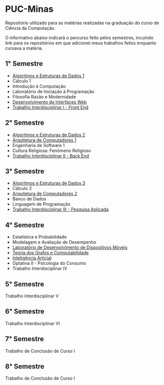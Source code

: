 # PUC-Minas
Repositório utilizado para as matérias realizadas na graduação do curso de Ciência da Computação.

O informativo abaixo indicará o percurso feito pelos semestres, incuindo link para os repositórios em que adicionei meus trabalhos feitos enquanto cursava a matéria.

## 1° Semestre
- [Algoritmos e Estruturas de Dados 1](https://github.com/DanielSalgadoM7/PUC-Minas/tree/main/Algoritmos%20e%20Estruturas%20de%20Dados%201)
- Cálculo 1
- Introdução à Computação
- Laboratório de Iniciação à Programação
- Filosofia Razão e Modernidade
- [Desenvolvimento de Interfaces Web](https://github.com/DanielSalgadoM7/PUC-Minas/tree/main/Desenvolvimento%20de%20Interfaces%20Web)
- [Trabalho Interdisciplinar I - Front End](https://github.com/DanielSalgadoM7/TI1-MovieSync)

## 2° Semestre
- [Algoritmos e Estruturas de Dados 2](https://github.com/DanielSalgadoM7/PUC-Minas/tree/main/Algoritmos%20e%20Estruturas%20de%20Dados%202)
- [Arquitetura de Computadores 1](https://github.com/DanielSalgadoM7/PUC-Minas/tree/main/Arquitetura%20de%20Computadores%201)
- Engenharia de Software 1
- Cultura Religiosa: Fenômeno Religioso
- [Trabalho Interdisciplinar II - Back End](https://github.com/DanielSalgadoM7/TI2-Perifinder)

## 3° Semestre
- [Algoritmos e Estruturas de Dados 3](https://github.com/DanielSalgadoM7/PUC-Minas/tree/main/Algoritmos%20e%20Estruturas%20de%20Dados%203)
- Cálculo 2
- [Arquitetura de Computadores 2](https://github.com/DanielSalgadoM7/PUC-Minas/tree/main/Arquitetura%20de%20Computadores%202)
- Banco de Dados
- Linguagem de Programação
- [Trabalho Interdisciplinar III - Pesquisa Aplicada](https://github.com/DanielSalgadoM7/PUC-Minas/tree/main/Trabalho%20Interdisciplinar%20III%20-%20Pesquisa%20Aplicada)

## 4° Semestre
- Estatística e Probabilidade
- Modelagem e Avaliação de Desempenho
- [Laboratório de Desenvolvimento de Dispositivos Móveis](https://github.com/DanielSalgadoM7/PUC-Minas/tree/main/Laborat%C3%B3rio%20de%20Desenvolvimento%20para%20Dispositivos%20M%C3%B3veis)
- [Teoria dos Grafos e Computabilidade](https://github.com/DanielSalgadoM7/PUC-Minas/tree/main/Teoria%20dos%20Grafos%20e%20Computabilidade)
- [Inteligência Articial](https://github.com/DanielSalgadoM7/PUC-Minas/tree/main/Intelig%C3%AAncia%20Artificial)
- Optativa II - Psicologia do Consumo
- Trabalho Interdisciplinar IV

## 5° Semestre
Trabalho Interdisciplinar V

## 6° Semestre
Trabalho Interdisciplinar VI

## 7° Semestre
Trabalho de Conclusão de Curso I

## 8° Semestre
Trabalho de Conclusão de Curso I
